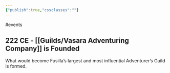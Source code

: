 ```yaml
---
{"publish":true,"cssclasses":""}
---
```




#events

## 222 CE - [[Guilds/Vasara Adventuring Company]] is Founded

What would become Fusilla’s largest and most influential Adventurer’s Guild is formed.
